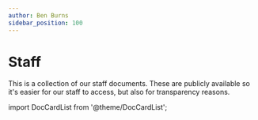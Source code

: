 ```yaml
---
author: Ben Burns
sidebar_position: 100
---
```


# Staff
This is a collection of our staff documents. These are publicly available so it's easier for our staff to access, but also for transparency reasons. 

import DocCardList from '@theme/DocCardList';

<DocCardList />